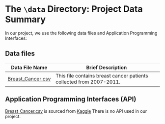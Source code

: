 # The `\data` Directory: Project Data Summary

In our project, we use the following data files and Application Programming Interfaces:

## Data files

| Data File Name                                                                                                      | Brief Description                                                   |
|----------------------------------|--------------------------------------|
| [Breast_Cancer.csv](./) | This file contains breast cancer patients collected from 2007-2011. |

## Application Programming Interfaces (API)

[Breast_Cancer.csv](./) is sourced from
[Kaggle](https://www.kaggle.com/datasets/reihanenamdari/breast-cancer?resource=download) There is no API used in our project.
